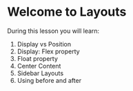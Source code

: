 # Welcome to Layouts

During this lesson you will learn:

1. Display vs Position
2. Display: Flex property
3. Float property
4. Center Content
5. Sidebar Layouts
6. Using before and after